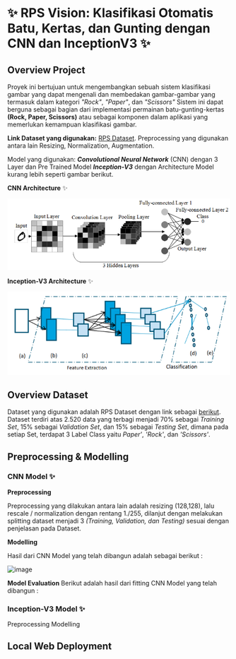 # ✨ RPS Vision: Klasifikasi Otomatis Batu, Kertas, dan Gunting dengan CNN dan InceptionV3 ✨

## Overview Project
Proyek ini bertujuan untuk mengembangkan sebuah sistem klasifikasi gambar yang dapat mengenali dan membedakan gambar-gambar yang termasuk dalam kategori *"Rock"*, *"Paper"*, dan *"Scissors"* Sistem ini dapat berguna sebagai bagian dari implementasi permainan batu-gunting-kertas **(Rock, Paper, Scissors)** atau sebagai komponen dalam aplikasi yang memerlukan kemampuan klasifikasi gambar.

**Link Dataset yang digunakan:** [RPS Dataset](https://drive.google.com/drive/folders/1FhH72OaOBqVZchjYa4KLqFerBupNckEb?usp=sharing). Preprocessing yang digunakan antara lain Resizing, Normalization, Augmentation.

Model yang digunakan: ***Convolutional Neural Network*** (CNN) dengan 3 Layer dan Pre Trained Model ***Inception-V3*** dengan Architecture Model kurang lebih seperti gambar berikut.

**CNN Architecture** ✨

![image](https://github.com/RahinaBintang/Data-Science/blob/abd3fcafd310a5680bd6e78b0551a478b26481e0/assets/model/CNN%20Flow.png)

**Inception-V3 Architecture** ✨

![image](https://github.com/RahinaBintang/Data-Science/blob/2333b523b8e4b38055b04cda021be1b790b9b978/assets/model/InceptionV3%20Flow.png)

## Overview Dataset
Dataset yang digunakan adalah RPS Dataset dengan link sebagai [berikut](https://drive.google.com/drive/folders/1FhH72OaOBqVZchjYa4KLqFerBupNckEb?usp=sharing). Dataset terdiri atas 2.520 data yang terbagi menjadi 70% sebagai *Training Set*, 15% sebagai *Validation Set*, dan 15% sebagai *Testing Set*, dimana pada setiap Set, terdapat 3 Label Class yaitu *Paper'*, *'Rock'*, dan *'Scissors'*. 

## Preprocessing & Modelling

### CNN Model ✨
**Preprocessing**

Preprocessing yang dilakukan antara lain adalah resizing (128,128), lalu rescale / normalization dengan rentang 1./255, dilanjut dengan melakukan splitting dataset menjadi 3 *(Training, Validation, dan Testing)* sesuai dengan penjelasan pada Dataset.

**Modelling**

Hasil dari CNN Model yang telah dibangun adalah sebagai berikut :

![image](https://github.com/RahinaBintang/RPS-Classification/blob/38badf24f75925826aa7e54a3568889d39ca1330/assets/summary_cnn_model.png)

**Model Evaluation**
Berikut adalah hasil dari fitting CNN Model yang telah dibangun :

### Inception-V3 Model ✨
Preprocessing
Modelling

## Local Web Deployment
